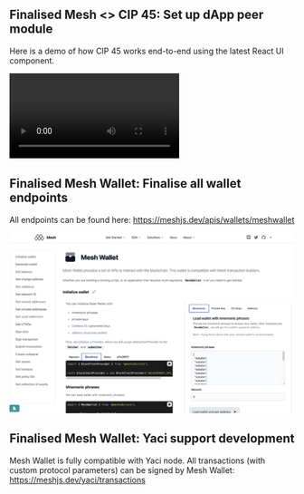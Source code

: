 

## Finalised Mesh <> CIP 45: Set up dApp peer module

Here is a demo of how CIP 45 works end-to-end using the latest React UI component.

![](cip45.mov)

## Finalised Mesh Wallet: Finalise all wallet endpoints

All endpoints can be found here: https://meshjs.dev/apis/wallets/meshwallet

![image info](./meshwallet.png)

## Finalised Mesh Wallet: Yaci support development

Mesh Wallet is fully compatible with Yaci node. All transactions (with custom protocol parameters) can be signed by Mesh Wallet:
https://meshjs.dev/yaci/transactions

